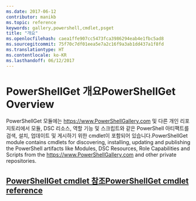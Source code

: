 ```yaml
---
ms.date: 2017-06-12
contributor: manikb
ms.topic: reference
keywords: gallery,powershell,cmdlet,psget
title: "개요"
ms.openlocfilehash: caea1ffe907cc5473fca3986294eab4e1fbc5ad8
ms.sourcegitcommit: 75f70c7df01eea5e7a2c16f9a3ab1dd437a1f8fd
ms.translationtype: HT
ms.contentlocale: ko-KR
ms.lasthandoff: 06/12/2017
---
```

# <a name="powershellget-overview"></a><span data-ttu-id="ac1d7-103">PowerShellGet 개요</span><span class="sxs-lookup"><span data-stu-id="ac1d7-103">PowerShellGet Overview</span></span>

<span data-ttu-id="ac1d7-104">PowerShellGet 모듈에는 https://www.PowerShellGallery.com 및 다른 개인 리포지토리에서 모듈, DSC 리소스, 역할 기능 및 스크립트와 같은 PowerShell 아티팩트를 검색, 설치, 업데이트 및 게시하기 위한 cmdlet이 포함되어 있습니다.</span><span class="sxs-lookup"><span data-stu-id="ac1d7-104">PowerShellGet module contains cmdlets for discovering, installing, updating and publishing the PowerShell artifacts like Modules, DSC Resources, Role Capabilities and Scripts from the https://www.PowerShellGallery.com and other private repositories.</span></span>

## <a name="powershellget-cmdlet-referencepsgetcmdletsreferencemd"></a>[<span data-ttu-id="ac1d7-105">PowerShellGet cmdlet 참조</span><span class="sxs-lookup"><span data-stu-id="ac1d7-105">PowerShellGet cmdlet reference</span></span>](./psget_cmdlets_reference.md)

